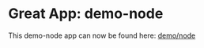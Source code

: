 # Great App: demo-node

This demo-node app can now be found here:
[demo/node](https://github.com/speedscale/demo/tree/master/node)

